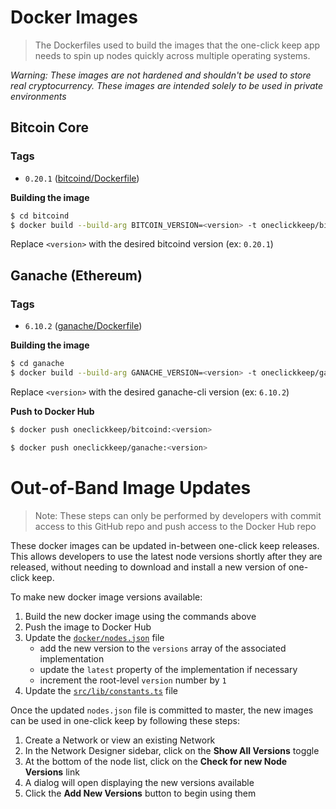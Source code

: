 # Docker Images

> The Dockerfiles used to build the images that the one-click keep app needs to spin up nodes quickly across multiple operating systems.

_Warning: These images are not hardened and shouldn't be used to store real cryptocurrency. These images are intended solely to be used in private environments_

## Bitcoin Core

### Tags

- `0.20.1` ([bitcoind/Dockerfile](https://github.com/cavanmflynn/one-click-keep/blob/master/docker/bitcoind/Dockerfile))

**Building the image**

```sh
$ cd bitcoind
$ docker build --build-arg BITCOIN_VERSION=<version> -t oneclickkeep/bitcoind:<version> .
```

Replace `<version>` with the desired bitcoind version (ex: `0.20.1`)

## Ganache (Ethereum)

### Tags

- `6.10.2` ([ganache/Dockerfile](https://github.com/cavanmflynn/one-click-keep/blob/master/docker/ganache/Dockerfile))

**Building the image**

```sh
$ cd ganache
$ docker build --build-arg GANACHE_VERSION=<version> -t oneclickkeep/ganache:<version> .
```

Replace `<version>` with the desired ganache-cli version (ex: `6.10.2`)

**Push to Docker Hub**

```sh
$ docker push oneclickkeep/bitcoind:<version>
```

```sh
$ docker push oneclickkeep/ganache:<version>
```

# Out-of-Band Image Updates

> Note: These steps can only be performed by developers with commit access to this GitHub repo and push access to the Docker Hub repo

These docker images can be updated in-between one-click keep releases. This allows developers to use the latest node versions shortly after they are released, without needing to download and install a new version of one-click keep.

To make new docker image versions available:

1. Build the new docker image using the commands above
2. Push the image to Docker Hub
3. Update the [`docker/nodes.json`](https://github.com/cavanmflynn/one-click-keep/blob/master/docker/nodes.json) file
   - add the new version to the `versions` array of the associated implementation
   - update the `latest` property of the implementation if necessary
   - increment the root-level `version` number by `1`
4. Update the [`src/lib/constants.ts`](https://github.com/cavanmflynn/one-click-keep/blob/master/src/utils/constants.ts) file

Once the updated `nodes.json` file is committed to master, the new images can be used in one-click keep by following these steps:

1. Create a Network or view an existing Network
2. In the Network Designer sidebar, click on the **Show All Versions** toggle
3. At the bottom of the node list, click on the **Check for new Node Versions** link
4. A dialog will open displaying the new versions available
5. Click the **Add New Versions** button to begin using them
